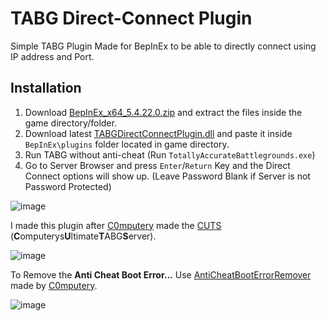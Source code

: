 # TABG Direct-Connect Plugin
Simple TABG Plugin Made for BepInEx to be able to directly connect using IP address and Port.

## Installation
1. Download [BepInEx_x64_5.4.22.0.zip](https://github.com/BepInEx/BepInEx/releases/download/v5.4.22/BepInEx_x64_5.4.22.0.zip) and extract the files inside the game directory/folder.
2. Download latest [TABGDirectConnectPlugin.dll](https://github.com/JunaidIRF/tabg-direct-connect-plugin/releases/latest) and paste it inside `BepInEx\plugins` folder located in game directory.
3. Run TABG without anti-cheat (Run `TotallyAccurateBattlegrounds.exe`)
4. Go to Server Browser and press `Enter`/`Return` Key and the Direct Connect options will show up. (Leave Password Blank if Server is not Password Protected)

![image](https://github.com/JunaidIRF/tabg-direct-connect-plugin/assets/61500818/4a2ff3fa-52eb-489b-abd5-150b2b55d1ca)

I made this plugin after [C0mputery](https://github.com/C0mputery) made the [CUTS](https://github.com/C0mputery/ComputerysUltimateTABGServer) (**C**omputerys**U**ltimate**T**ABG**S**erver).

![image](https://github.com/JunaidIRF/tabg-direct-connect-plugin/assets/61500818/6e74d74a-2243-41c9-a5b3-b8abc20ff2bf)

To Remove the **Anti Cheat Boot Error...** Use [AntiCheatBootErrorRemover](https://github.com/C0mputery/AntiCheatBootErrorRemover) made by [C0mputery](https://github.com/C0mputery).

![image](https://github.com/JunaidIRF/tabg-direct-connect-plugin/assets/61500818/2f1dc18d-7a24-4fc6-b33e-cfda38f28e38)
